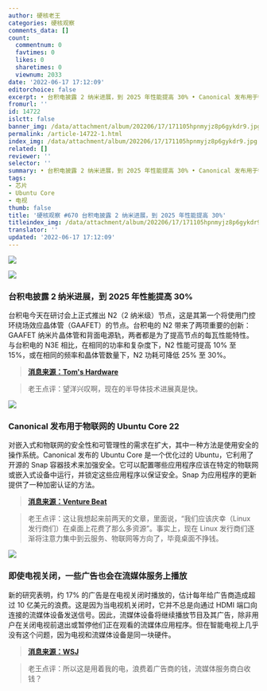 ```yaml
---
author: 硬核老王
categories: 硬核观察
comments_data: []
count:
  commentnum: 0
  favtimes: 0
  likes: 0
  sharetimes: 0
  viewnum: 2033
date: '2022-06-17 17:12:09'
editorchoice: false
excerpt: • 台积电披露 2 纳米进展，到 2025 年性能提高 30% • Canonical 发布用于物联网的 Ubuntu Core 22 • 即使电视关闭，一些广告也会在流媒体服务上播放
fromurl: ''
id: 14722
islctt: false
banner_img: /data/attachment/album/202206/17/171105hpnmyjz8p6gykdr9.jpg
permalink: /article-14722-1.html
index_img: /data/attachment/album/202206/17/171105hpnmyjz8p6gykdr9.jpg
related: []
reviewer: ''
selector: ''
summary: • 台积电披露 2 纳米进展，到 2025 年性能提高 30% • Canonical 发布用于物联网的 Ubuntu Core 22 • 即使电视关闭，一些广告也会在流媒体服务上播放
tags:
- 芯片
- Ubuntu Core
- 电视
thumb: false
title: '硬核观察 #670 台积电披露 2 纳米进展，到 2025 年性能提高 30%'
titleindex_img: /data/attachment/album/202206/17/171105hpnmyjz8p6gykdr9.jpg
translator: ''
updated: '2022-06-17 17:12:09'
---
```


![](/data/attachment/album/202206/17/171105hpnmyjz8p6gykdr9.jpg)


![](/data/attachment/album/202206/17/171113zdhgxxxjsqnhnooq.jpg)


### 台积电披露 2 纳米进展，到 2025 年性能提高 30%


台积电今天在研讨会上正式推出 N2（2 纳米级）节点，这是其第一个将使用门控环绕场效应晶体管（GAAFET）的节点。台积电的 N2 带来了两项重要的创新：GAAFET 纳米片晶体管和背面电源轨，两者都是为了提高节点的每瓦性能特性。与台积电的 N3E 相比，在相同的功率和复杂度下，N2 性能可提高 10% 至 15%，或在相同的频率和晶体管数量下，N2 功耗可降低 25% 至 30%。



> 
> **[消息来源：Tom's Hardware](https://www.tomshardware.com/news/tsmc-reveals-2nm-fabrication-process)**
> 
> 
> 



> 
> 老王点评：望洋兴叹啊，现在的半导体技术进展真是快。
> 
> 
> 


![](/data/attachment/album/202206/17/171127dj786o22cgsg7csy.jpg)


### Canonical 发布用于物联网的 Ubuntu Core 22


对嵌入式和物联网的安全性和可管理性的需求在扩大，其中一种方法是使用安全的操作系统。Canonical 发布的 Ubuntu Core 是一个优化过的 Ubuntu，它利用了开源的 Snap 容器技术来加强安全。它可以配置哪些应用程序应该在特定的物联网或嵌入式设备中运行，并锁定这些应用程序以保证安全。Snap 为应用程序的更新提供了一种加密认证的方法。



> 
> **[消息来源：Venture Beat](https://venturebeat.com/2022/06/15/ubuntu-core-22-brings-real-time-linux-options-to-iot/)**
> 
> 
> 



> 
> 老王点评：这让我想起来前两天的文章，里面说，“我们应该庆幸（Linux 发行商们）在桌面上花费了那么多资源”。事实上，现在 Linux 发行商们逐渐将注意力集中到云服务、物联网等方向了，毕竟桌面不挣钱。
> 
> 
> 


![](/data/attachment/album/202206/17/171135n4rc85h3ywuvv38l.jpg)


### 即使电视关闭，一些广告也会在流媒体服务上播放


新的研究表明，约 17% 的广告是在电视关闭时播放的，估计每年给广告商造成超过 10 亿美元的浪费。这是因为当电视机关闭时，它并不总是向通过 HDMI 端口向连接的流媒体设备发送信号。因此，流媒体设备将继续播放节目及其广告，除非用户在关闭电视前退出或暂停他们正在观看的流媒体应用程序。但在智能电视上几乎没有这个问题，因为电视和流媒体设备是同一块硬件。



> 
> **[消息来源：WSJ](https://www.wsj.com/articles/some-ads-play-on-streaming-services-even-when-the-tv-is-off-study-finds-11655042401?mod=article_inline)**
> 
> 
> 



> 
> 老王点评：所以这是用着我的电，浪费着广告商的钱，流媒体服务商白收钱？
> 
> 
>